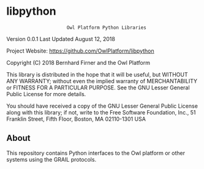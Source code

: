 libpython
=========
                          Owl Platform Python Libraries

Version 0.0.1
Last Updated August 12, 2018

Project Website: <https://github.com/OwlPlatform/libpython>

Copyright (C) 2018 Bernhard Firner and the Owl Platform

This library is distributed in the hope that it will be useful, but WITHOUT
ANY WARRANTY; without even the implied warranty of MERCHANTABILITY or FITNESS
FOR A PARTICULAR PURPOSE.  See the GNU Lesser General Public License for more
details.

You should have received a copy of the GNU Lesser General Public License along
with this library; if not, write to the Free Software Foundation, Inc., 51
Franklin Street, Fifth Floor, Boston, MA  02110-1301 USA

## About
This repository contains Python interfaces to the Owl platform or other
systems using the GRAIL protocols.
